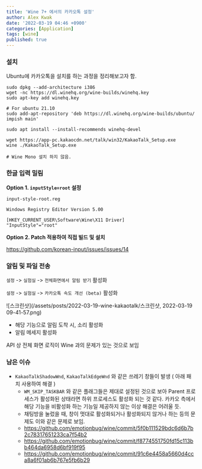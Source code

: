 ```yaml
---
title: 'Wine 7+ 에서의 카카오톡 설정'
author: Alex Kwak
date: '2022-03-19 04:46 +0900'
categories: [Application]
tags: [wine]
published: true
---
```

### 설치

Ubuntu에 카카오톡을 설치를 하는 과정을 정리해보고자 함.

```shell
sudo dpkg --add-architecture i386
wget -nc https://dl.winehq.org/wine-builds/winehq.key
sudo apt-key add winehq.key

# For ubuntu 21.10
sudo add-apt-repository 'deb https://dl.winehq.org/wine-builds/ubuntu/ impish main'

sudo apt install --install-recommends winehq-devel

wget https://app-pc.kakaocdn.net/talk/win32/KakaoTalk_Setup.exe
wine ./KakaoTalk_Setup.exe

# Wine Mono 설치 하지 않음.
```

### 한글 입력 밀림

**Option 1. `inputStyle=root` 설정**

`input-style-root.reg`

```text
Windows Registry Editor Version 5.00

[HKEY_CURRENT_USER\Software\Wine\X11 Driver]
"InputStyle"="root"
```

**Option 2. Patch 적용하여 직접 빌드 및 설치**

https://github.com/korean-input/issues/issues/14


### 알림 및 파일 전송

`설정` -> `실험실` -> `전체화면에서 알림 받기` 활성화

`설정` -> `실험실` -> `카카오톡 속도 개선 (beta)` 활성화

![스크린샷](/assets/posts/2022-03-19-wine-kakaotalk/스크린샷, 2022-03-19 09-41-57.png)

- 해당 기능으로 알림 도착 시, 소리 활성화
- 알림 메세지 활성화

API 상 전체 화면 로직이 Wine 과의 문제가 있는 것으로 보임

### 남은 이슈
- `KakaoTalkShadowWnd`, `KakaoTalkEdgeWnd` 와 같은 쓰레기 창들이 발생 ( 아래 패치 사용하여 해결 )
  - `WM_SKIP_TASKBAR` 와 같은 플래그들은 제대로 설정된 것으로 보아 Parent 프로세스가 활성화된 상태라면 하위 프로세스도 활성화 되는
  것 같다. 카카오 측에서 해당 기능을 비활성화 하는 기능일 제공하지 않는 이상 해결은 어려울 듯.
  - 채팅방을 눌렀을 때, 창이 멋대로 활성화되거나 활성화되지 않거나 하는 등의 문제도 이와 같은 문제로 보임.
  - https://github.com/emotionbug/wine/commit/5f0b111529bdc6d6b7b2c78317651233ca7f54b2
  - https://github.com/emotionbug/wine/commit/f8774551750fd15c113bb464da6958d6bf919f95
  - https://github.com/emotionbug/wine/commit/91c6e4458a5660d4cca8a6f01ab6b767e5fb6b29

